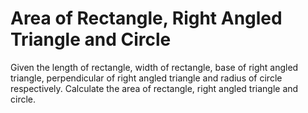 # Area of Rectangle, Right Angled Triangle and Circle
Given the length of rectangle, width of rectangle, base of right angled triangle, perpendicular of right angled triangle and radius of circle respectively. Calculate the area of rectangle, right angled triangle and circle.
